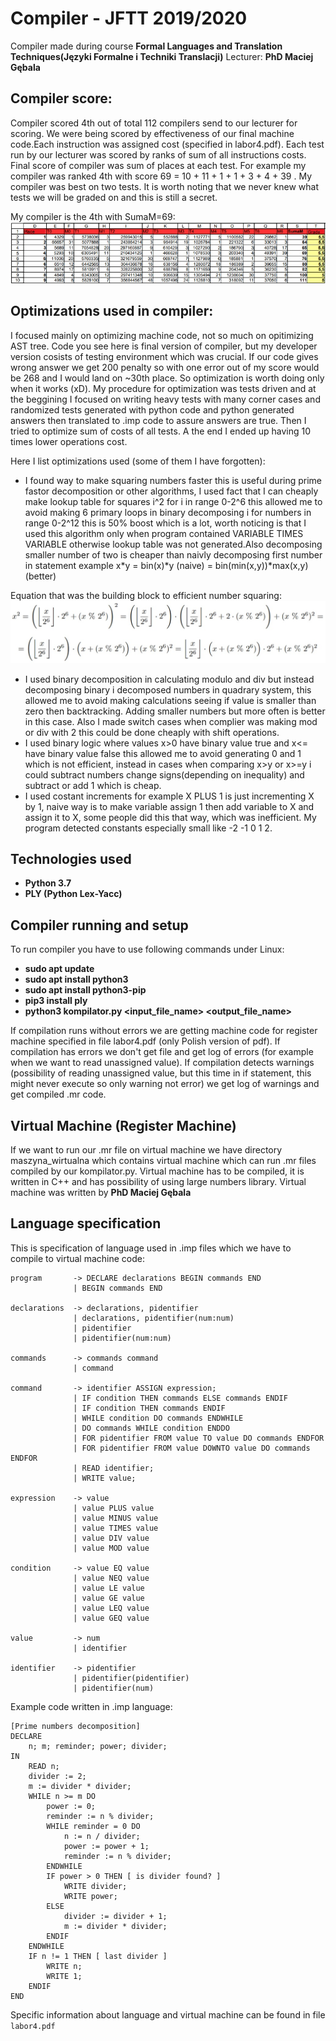 # Compiler - JFTT 2019/2020
Compiler made during course <b>Formal Languages and Translation Techniques(Języki Formalne i Techniki Translacji)</b> Lecturer: <b>PhD Maciej Gębala</b>

## Compiler score:
Compiler scored 4th out of total 112 compilers send to our lecturer for scoring. We were being scored by effectiveness of our final machine code.Each instruction was assigned cost (specified in labor4.pdf). Each test run by our lecturer was scored by ranks of sum of all instructions costs. Final score of compiler was sum of places at each test. For example my compiler was ranked 4th with score 69 = 10 + 11 + 1 + 1 + 3 + 4 + 39 . My compiler was best on two tests. It is worth noting that we never knew what tests we will be graded on and this is still a secret.

My compiler is the 4th with SumaM=69:
![](https://github.com/AdamJochna/JFTT_Compiler_2019/blob/master/imgs/leaderboard.jpg)


## Optimizations used in compiler:
I focused mainly on optimizing machine code, not so much on opitimizing AST tree. Code you see here is final version of compiler, but my developer version cosists of testing environment which was crucial. If our code gives wrong answer we get 200 penalty so with one error out of my score would be 268 and I would land on ~30th place. So optimization is worth doing only when it works (xD). My procedure for optimization was tests driven and at the beggining I focused on writing heavy tests with many corner cases and randomized tests generated with python code and python generated answers then translated to .imp code to assure answers are true. Then I tried to optimize sum of costs of all tests. A the end I ended up having 10 times lower operations cost.

Here I list optimizations used (some of them I have forgotten):
- I found way to make squaring numbers faster this is useful during prime fastor decomposition or other algorithms, I used fact that I can cheaply make lookup table for squares i^2 for i in range 0-2^6 this allowed me to avoid making 6 primary loops in binary decomposing i for numbers in range 0-2^12 this is 50% boost which is a lot, worth noticing is that I used this algorithm only when program contained VARIABLE TIMES VARIABLE otherwise lookup table was not generated.Also decomposing smaller number of two is cheaper than naivly decomposing first number in statement example x*y = bin(x)*y (naive) = bin(min(x,y))*max(x,y) (better)

Equation that was the building block to efficient number squaring:
![](https://github.com/AdamJochna/JFTT_Compiler_2019/blob/master/imgs/eq.jpg)

- I used binary decomposition in calculating modulo and div but instead decomposing binary i decomposed numbers in quadrary system, this allowed me to avoid making calculations seeing if value is smaller than zero then backtracking. Adding smaller numbers but more often is better in this case. Also I made switch cases when complier was making mod or div with 2 this could be done cheaply with shift operations.
- I used binary logic where values x>0 have binary value true and x<= have binary value false this allowed me to avoid generating 0 and 1 which is not efficient, instead in cases when comparing x>y or x>=y i could subtract numbers change signs(depending on inequality) and subtract or add 1 which is cheap.
- I used costant increments for example X PLUS 1 is just incrementing X by 1, naive way is to make variable assign 1 then add variable to X and assign it to X,
some people did this that way, which was inefficient. My program detected constants especially small like -2 -1 0 1 2.

## Technologies used
- <b>Python 3.7</b>
- <b>PLY (Python Lex-Yacc)</b>

## Compiler running and setup
To run compiler you have to use following commands under Linux:

- <b>sudo apt update</b>
- <b>sudo apt install python3</b>
- <b>sudo apt install python3-pip</b>
- <b>pip3 install ply</b>
- <b>python3 kompilator.py <input_file_name> <output_file_name></b>

If compilation runs without errors we are getting machine code for register machine specified in file labor4.pdf (only Polish version of pdf).
If compilation has errors we don't get file and get log of errors (for example when we want to read unassigned value).
If compilation detects warnings (possibility of reading unassigned value, but this time in if statement, this might never execute so only warning not error) we get log of warnings and get compiled .mr code.

## Virtual Machine (Register Machine)
If we want to run our .mr file on virtual machine we have directory maszyna_wirtualna which contains virtual machine which can run .mr files compiled by our kompilator.py. Virtual machine has to be compiled, it is written in C++ and has possibility of using large numbers library. Virtual machine was written by <b>PhD Maciej Gębala</b>

## Language specification
This is specification of language used in .imp files which we have to compile to virtual machine code: 

	program       -> DECLARE declarations BEGIN commands END
				  | BEGIN commands END

	declarations  -> declarations, pidentifier
				  | declarations, pidentifier(num:num)
				  | pidentifier
				  | pidentifier(num:num)

	commands      -> commands command
				  | command

	command       -> identifier ASSIGN expression;
				  | IF condition THEN commands ELSE commands ENDIF
				  | IF condition THEN commands ENDIF
				  | WHILE condition DO commands ENDWHILE
				  | DO commands WHILE condition ENDDO
				  | FOR pidentifier FROM value TO value DO commands ENDFOR
				  | FOR pidentifier FROM value DOWNTO value DO commands ENDFOR
				  | READ identifier;
				  | WRITE value;

	expression    -> value
				  | value PLUS value
				  | value MINUS value
				  | value TIMES value
				  | value DIV value
				  | value MOD value

	condition     -> value EQ value
				  | value NEQ value
				  | value LE value
				  | value GE value
				  | value LEQ value
				  | value GEQ value

	value         -> num
				  | identifier

	identifier    -> pidentifier
				  | pidentifier(pidentifier)
				  | pidentifier(num)
			  


Example code written in .imp language:

    [Prime numbers decomposition]
    DECLARE
        n; m; reminder; power; divider;
    IN
        READ n;
        divider := 2;
        m := divider * divider;
        WHILE n >= m DO
            power := 0;
            reminder := n % divider;
            WHILE reminder = 0 DO
                n := n / divider;
                power := power + 1;
                reminder := n % divider;
            ENDWHILE
            IF power > 0 THEN [ is divider found? ]
                WRITE divider;
                WRITE power;
            ELSE
                divider := divider + 1;
                m := divider * divider;
            ENDIF
        ENDWHILE
        IF n != 1 THEN [ last divider ]
            WRITE n;
            WRITE 1;
        ENDIF
    END

Specific information about language and virtual machine can be found in file `labor4.pdf`
